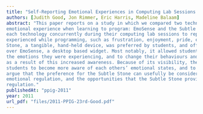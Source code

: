 ```yaml
---
title: "Self-Reporting Emotional Experiences in Computing Lab Sessions: An Emotional Regulation Perspective"
authors: [Judith Good, Jon Rimmer, Eric Harris, Madeline Balaam]
abstract: "This paper reports on a study in which we compared two technologies for the self-reporting of
emotional experience when learning to program: EmoSense and the Subtle Stones. Students used
each technology concurrently during their computing lab sessions to report on the emotions that they
experienced while programming, such as frustration, enjoyment, pride, etc. We found that the Subtle
Stone, a tangible, hand-held device, was preferred by students, and offered a number of advantages
over EmoSense, a desktop based widget. Most notably, it allowed students to become more aware of
the emotions they were experiencing, and to change their behaviours and problem solving strategies
as a result of this increased awareness. Because of its visibility, the Subtle Stone also allowed
students to become more aware of each others’ emotional states, and to respond in helpful ways. We
argue that the preference for the Subtle Stone can usefully be considered through the lens of
emotional regulation, and the opportunities that the Subtle Stone provides for both self and mutual
regulation."
publishedAt: "ppig-2011"
year: 2011
url_pdf: "files/2011-PPIG-23rd-Good.pdf"
---
```

